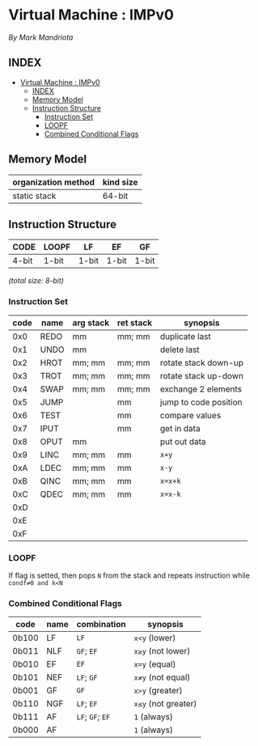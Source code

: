 Virtual Machine : IMPv0
=======================
*By Mark Mandriota*

INDEX
-----
- [Virtual Machine : IMPv0](#virtual-machine--impv0)
  - [INDEX](#index)
  - [Memory Model](#memory-model)
  - [Instruction Structure](#instruction-structure)
    - [Instruction Set](#instruction-set)
    - [LOOPF](#loopf)
    - [Combined Conditional Flags](#combined-conditional-flags)

<div class="page"/>

## Memory Model
| organization method | kind size |
| ------------------- | --------- |
| static stack        | 64-bit    |


## Instruction Structure
| CODE  | LOOPF | LF    | EF    | GF    |
| ----- | ----- | ----- | ----- | ----- |
| 4-bit | 1-bit | 1-bit | 1-bit | 1-bit |

*(total size: 8-bit)*

### Instruction Set
| code | name  | arg stack | ret stack | synopsis                    |
| ---- | ----- | --------- | --------- | --------------------------- |
| 0x0  | REDO  | mm        | mm; mm    | duplicate last              |
| 0x1  | UNDO  | mm        |           | delete last                 |
| 0x2  | HROT  | mm; mm    | mm; mm    | rotate stack down-up        |
| 0x3  | TROT  | mm; mm    | mm; mm    | rotate stack up-down        |
| 0x4  | SWAP  | mm; mm    | mm; mm    | exchange 2 elements         |
| 0x5  | JUMP  |           | mm        | jump to code position       |
| 0x6  | TEST  |           | mm        | compare values              |
| 0x7  | IPUT  |           | mm        | get in data                 |
| 0x8  | OPUT  | mm        |           | put out data                |
| 0x9  | LINC  | mm; mm    | mm        | `x+y`                       |
| 0xA  | LDEC  | mm; mm    | mm        | `x-y`                       |
| 0xB  | QINC  | mm; mm    | mm        | `x=x+k`                     |
| 0xC  | QDEC  | mm; mm    | mm        | `x=x-k`                     |
| 0xD  |       |           |           |                             |
| 0xE  |       |           |           |                             |
| 0xF  |       |           |           |                             |

### LOOPF
If flag is setted, then pops `N` from the stack and
  repeats instruction while `condf≠0 and k<N`

### Combined Conditional Flags
| code   | name | combination      | synopsis                    |
| ------ | ---- | ---------------- | --------------------------- |
| 0b100  | LF   | `LF`             | `x<y` (lower)               |
| 0b011  | NLF  | `GF`; `EF`       | `x≥y` (not lower)           |               
| 0b010  | EF   | `EF`             | `x=y` (equal)               |
| 0b101  | NEF  | `LF`; `GF`       | `x≠y` (not equal)           |
| 0b001  | GF   | `GF`             | `x>y` (greater)             |
| 0b110  | NGF  | `LF`; `EF`       | `x≤y` (not greater)         |
| 0b111  | AF   | `LF`; `GF`; `EF` | `1` (always)                |
| 0b000  | AF   |                  | `1` (always)                |